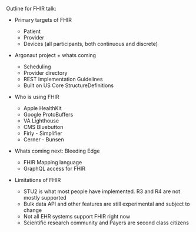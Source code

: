 Outline for FHIR talk:

 * Primary targets of FHIR
     * Patient
     * Provider
     * Devices (all participants, both continuous and discrete)

 * Argonaut project + whats coming
     * Scheduling
     * Provider directory
     * REST Implementation Guidelines
     * Built on US Core StructureDefinitions

 * Who is using FHIR
     * Apple HealthKit
     * Google ProtoBuffers
     * VA Lighthouse
     * CMS Bluebutton
     * Firly - Simplifier
     * Cerner - Bunsen

 * Whats coming next: Bleeding Edge
     * FHIR Mapping language
     * GraphQL access for FHIR

 * Limitations of FHIR
     * STU2 is what most people have implemented. R3 and R4 are not mostly supported
     * Bulk data API and other features are still experimental and subject to change
     * Not all EHR systems support FHIR right now
     * Scientific research community and Payers are second class citizens

